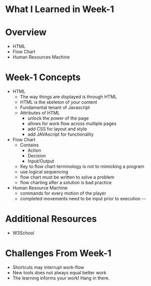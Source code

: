 # What I Learned in Week-1
# Overview
* HTML
* Flow Chart
* Human Resources Machine
# Week-1 Concepts
* HTML
  * The way things are displayed is through HTML
  * HTML is the skeleton of your content
  * Fundamental tenant of Javascript
  * Attributes of HTML
    * unlock the power of the page
    * allows for work flow across multiple pages
    * add CSS for layout and style
    * add JAVAscript for functionality
* Flow Chart
  * Contains
    * Action
    * Decision
    * Input/Output
  * Key to flow chart terminology is not to mimicking a program
  * use logical sequencing
  * flow chart must be written to solve a problem
  * flow charting after a solution is bad practice
* Human Resource Machine
  * commands for every motion of the player
  * completed movements need to be input prior to execution 
--
# Additional Resources
  * W3School
# Challenges From Week-1
* Shortcuts may interrupt work-flow
* New tools does not always equal better work
* The learning informs your work! Hang in there.